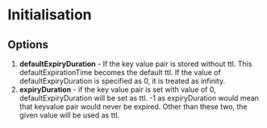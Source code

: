 # Initialisation
## Options
1. **defaultExpiryDuration** - If the key value pair is stored without ttl. This defaultExpirationTime becomes the default ttl. If the value of defaultExpiryDuration is specified as 0, it is treated as infinity.
2. **expiryDuration** - if the key value pair is set with value of 0, defaultExpiryDuration will be set as ttl. -1 as expiryDuration would mean that keyvalue pair would never be expired. Other than these two, the given value will be used as ttl.
